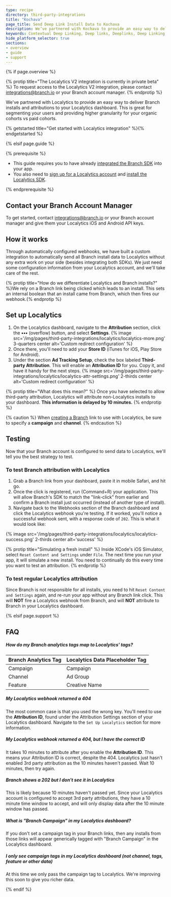 ```yaml
---
type: recipe
directory: third-party-integrations
title: "Kochava"
page_title: Send Deep Link Install Data to Kochava
description: We’ve partnered with Kochava to provide an easy way to deliver Branch installs and attributions to your Kochava dashboard. Learn how to set it up.
keywords: Contextual Deep Linking, Deep links, Deeplinks, Deep Linking, Deeplinking, Deferred Deep Linking, Deferred Deeplinking, Google App Indexing, Google App Invites, Apple Universal Links, Apple Spotlight Search, Facebook App Links, AppLinks, Deepviews, Deep views, Analytics, Install Data, Kochava
hide_platform_selector: true
sections:
- overview
- guide
- support
---
```


{% if page.overview %}

{% protip title="The Localytics V2 integration is currently in private beta" %}
To request access to the Localytics V2 integration, please contact [integrations@branch.io](mailto:integrations@branch.io) or your Branch account manager. 
{% endprotip %}

We've partnered with Localytics to provide an easy way to deliver Branch installs and attributions to your Localytics dashboard. This is great for segmenting your users and providing higher granularity for your organic cohorts vs paid cohorts.

{% getstarted title="Get started with Localytics integration" %}{% endgetstarted %}

{% elsif page.guide %}

{% prerequisite %}

- This guide requires you to have already [integrated the Branch SDK]({{base.url}}/getting-started/sdk-integration-guide) into your app.
- You also need to [sign up for a Localytics account](https://www.localytics.com/free-trial-signup/) and [install the Localytics SDK](http://docs.localytics.com/).

{% endprerequisite %}

## Contact your Branch Account Manager

To get started, contact integrations@branch.io or your Branch account manager and give them your Localytics iOS and Android API keys.

## How it works

Through automatically configured webhooks, we have built a custom integration to automatically send all Branch install data to Localytics without any extra work on your side (besides integrating both SDKs). We just need some configuration information from your Localytics account, and we'll take care of the rest.

{% protip title="How do we differentiate Localytics and Branch installs?" %}We rely on a Branch link being clicked which leads to an install. This sets an internal boolean that an install came from Branch, which then fires our webhook.{% endprotip %}

## Set up Localytics

1. On the Localytics dashboard, navigate to the **Attribution** section, click the **•••** (overflow) button, and select **Settings**. {% image src='/img/pages/third-party-integrations/localytics/localytics-more.png' 3-quarters center alt='Custom redirect configuration' %}
1. Once there, you'll need to add your **Store ID** (iTunes for iOS, Play Store for Android).
1. Under the section **Ad Tracking Setup**, check the box labeled **Third-party Attribution**. This will enable an **Attribution ID** for you. Copy it, and have it handy for the next steps. {% image src='/img/pages/third-party-integrations/localytics/localytics-attr-settings.png' 2-thirds center alt='Custom redirect configuration' %}

{% protip title="What does this mean?" %}
Once you have selected to allow third-party attribution, Localytics will attribute non-Localytics installs to your dashboard. **This information is delayed by 10 minutes.**
{% endprotip %}

{% caution %}
When [creating a Branch]({{base.url}}/getting-started/creating-links-other-ways) link to use with Localytics, be sure to specify a **campaign** and **channel**.
{% endcaution %}

## Testing

Now that your Branch account is configured to send data to Localytics, we'll tell you the best strategy to test.

### To test Branch attribution with Localytics

1. Grab a Branch link from your dashboard, paste it in mobile Safari, and hit go.
1. Once the click is registered, run (Command+R) your application. This will allow Branch's SDK to match the "link-click" from earlier and confirm a Branch install just occurred (instead of another type of install).
1. Navigate back to the Webhooks section of the Branch dashboard and click the Localytics webhook you're testing. If it worked, you'll notice a successful webhook sent, with a response code of `202`. This is what it would look like:

{% image src='/img/pages/third-party-integrations/localytics/localytics-success.png' 2-thirds center alt='success' %}

{% protip title="Simulating a fresh install" %}
Inside XCode's iOS Simulator, select `Reset Content and Settings` under `File`. The next time you run your app, it will simulate a new install. You need to continually do this every time you want to test an attribution.
{% endprotip %}


### To test regular Localytics attribution

Since Branch is not responsible for all installs, you need to hit `Reset Content and Settings` again, and re-run your app without any Branch link click. This will **NOT** fire a Localytics webhook from Branch, and will **NOT** attribute to Branch in your Localytics dashboard.

{% elsif page.support %}

## FAQ

##### How do my Branch analytics tags map to Localytics' tags?

Branch Analytics Tag | Localytics Data Placeholder Tag
--- | ---
Campaign | Campaign
Channel | Ad Group 
Feature | Creative Name

##### My Localytics webhook returned a 404

The most common case is that you used the wrong key. You'll need to use the **Attribution ID**, found under the Attribution Settings section of your Localytics dashboard. Navigate to the `Set Up Localytics` section for more information.

##### My Localytics webhook returned a 404, but I have the correct ID

It takes 10 minutes to attribute after you enable the **Attribution ID**. This means your Attribution ID is correct, despite the 404. Localytics just hasn't enabled 3rd party attribution as the 10 minutes haven't passed. Wait 10 minutes, then try again.

##### Branch shows a 202 but I don't see it in Localytics

This is likely because 10 minutes haven't passed yet. Since your Localytics account is configured to accept 3rd party attributions, they have a 10 minute time window to accept, and will only display data after the 10 minute window has passed.

##### What is "Branch Campaign" in my Localytics dashboard?
If you don't set a campaign tag in your Branch links, then any installs from those links will appear generically tagged with "Branch Campaign" in the Localytics dashboard. 

##### I only see campaign tags in my Localytics dashboard (not channel, tags, feature or other data)
At this time we only pass the campaign tag to Localytics. We're improving this soon to give you richer data.

{% endif %}
